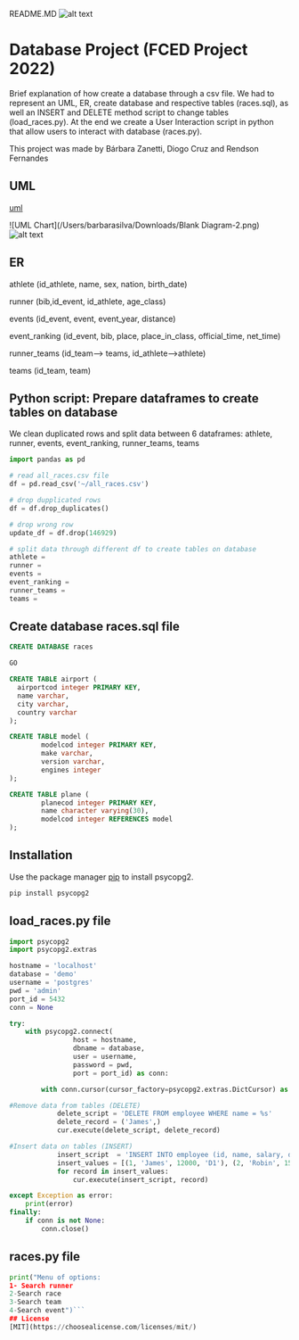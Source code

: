 README.MD
![alt text](https://sigarra.up.pt/feup/pt/imagens/LogotipoSI)
# Database Project (FCED Project 2022)

Brief explanation of how create a database through a csv file. We had to represent an UML, ER, create database and respective tables (races.sql), as well an INSERT and DELETE method script to change tables (load_races.py). At the end we create a User Interaction script in python that allow users to interact with database (races.py).

This project was made by Bárbara Zanetti, Diogo Cruz and Rendson Fernandes

## UML
[uml](https://lucid.app/lucidchart/48aa113e-50a4-4fdc-8b27-3902b3a72421/edit?viewport_loc=-141%2C-396%2C1880%2C1034%2C0_0&invitationId=inv_e575e21d-d189-4e1e-bc62-f36aba3fce48
)

![UML Chart](/Users/barbarasilva/Downloads/Blank Diagram-2.png)
![alt text](https://drive.google.com/file/d/1LTED-SxJZh7cBmfGktx9fplCUxOcrAFd/view?usp=share_link)

## ER
athlete	(id_athlete, name, sex, nation, birth_date)

runner (bib,id_event, id_athlete, age_class)

events (id_event, event, event_year,	distance)

event_ranking (id_event, bib,	place,	place_in_class, official_time,	net_time) 

runner_teams (id_team--> teams, id_athlete-->athlete)

teams (id_team, team)

## Python script: Prepare dataframes to create tables on database
We clean duplicated rows and split data between 6 dataframes: athlete, runner, events, event_ranking, runner_teams, teams
```python
import pandas as pd

# read all_races.csv file
df = pd.read_csv('~/all_races.csv')

# drop dupplicated rows
df = df.drop_duplicates()

# drop wrong row
update_df = df.drop(146929)

# split data through different df to create tables on database
athlete = 
runner = 
events = 
event_ranking = 
runner_teams = 
teams = 

```
## Create database races.sql file
```sql
CREATE DATABASE races

GO

CREATE TABLE airport (
  airportcod integer PRIMARY KEY,
  name varchar,
  city varchar,
  country varchar
);

CREATE TABLE model (
        modelcod integer PRIMARY KEY,
        make varchar,
        version varchar,
        engines integer
);

CREATE TABLE plane (
        planecod integer PRIMARY KEY,
        name character varying(30),
        modelcod integer REFERENCES model
);
```


## Installation

Use the package manager [pip](https://pip.pypa.io/en/stable/) to install psycopg2.

```bash
pip install psycopg2
```


## load_races.py file
```python
import psycopg2
import psycopg2.extras

hostname = 'localhost'
database = 'demo'
username = 'postgres'
pwd = 'admin'
port_id = 5432
conn = None

try:
    with psycopg2.connect(
                host = hostname,
                dbname = database,
                user = username,
                password = pwd,
                port = port_id) as conn:

        with conn.cursor(cursor_factory=psycopg2.extras.DictCursor) as cur:

#Remove data from tables (DELETE)
			delete_script = 'DELETE FROM employee WHERE name = %s'
            delete_record = ('James',)
            cur.execute(delete_script, delete_record)

#Insert data on tables (INSERT)
			insert_script  = 'INSERT INTO employee (id, name, salary, dept_id) VALUES (%s, %s, %s, %s)'
            insert_values = [(1, 'James', 12000, 'D1'), (2, 'Robin', 15000, 'D1'), (3, 'Xavier', 20000, 'D2')]
            for record in insert_values:
                cur.execute(insert_script, record)

except Exception as error:
    print(error)
finally:
    if conn is not None:
        conn.close()
```

## races.py file
```python
print("Menu of options:
1- Search runner
2-Search race
3-Search team
4-Search event")```
## License
[MIT](https://choosealicense.com/licenses/mit/)
